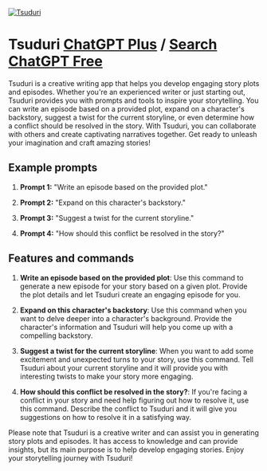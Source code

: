 
[![Tsuduri](https://files.oaiusercontent.com/file-LRAKC1peAhefev9FcsNFBgig?se=2123-10-17T15%3A42%3A47Z&sp=r&sv=2021-08-06&sr=b&rscc=max-age%3D31536000%2C%20immutable&rscd=attachment%3B%20filename%3D070be151-2810-4790-a4a6-359faf4d751b.png&sig=i7fpkOlXJlDEWkmZnwllKeqQ9XbDbp14KK70X1o%2BKm4%3D)](https://chat.openai.com/g/g-7nYGszLtS-tsuduri)

# Tsuduri [ChatGPT Plus](https://chat.openai.com/g/g-7nYGszLtS-tsuduri) / [Search ChatGPT Free](https://gptcall.net/index.html#/?search=Tsuduri)

Tsuduri is a creative writing app that helps you develop engaging story plots and episodes. Whether you're an experienced writer or just starting out, Tsuduri provides you with prompts and tools to inspire your storytelling. You can write an episode based on a provided plot, expand on a character's backstory, suggest a twist for the current storyline, or even determine how a conflict should be resolved in the story. With Tsuduri, you can collaborate with others and create captivating narratives together. Get ready to unleash your imagination and craft amazing stories!

## Example prompts

1. **Prompt 1:** "Write an episode based on the provided plot."

2. **Prompt 2:** "Expand on this character's backstory."

3. **Prompt 3:** "Suggest a twist for the current storyline."

4. **Prompt 4:** "How should this conflict be resolved in the story?"

## Features and commands

1. **Write an episode based on the provided plot**: Use this command to generate a new episode for your story based on a given plot. Provide the plot details and let Tsuduri create an engaging episode for you.

2. **Expand on this character's backstory**: Use this command when you want to delve deeper into a character's background. Provide the character's information and Tsuduri will help you come up with a compelling backstory.

3. **Suggest a twist for the current storyline**: When you want to add some excitement and unexpected turns to your story, use this command. Tell Tsuduri about your current storyline and it will provide you with interesting twists to make your story more engaging.

4. **How should this conflict be resolved in the story?**: If you're facing a conflict in your story and need help figuring out how to resolve it, use this command. Describe the conflict to Tsuduri and it will give you suggestions on how to resolve it in a satisfying way.

Please note that Tsuduri is a creative writer and can assist you in generating story plots and episodes. It has access to knowledge and can provide insights, but its main purpose is to help develop engaging stories. Enjoy your storytelling journey with Tsuduri!


